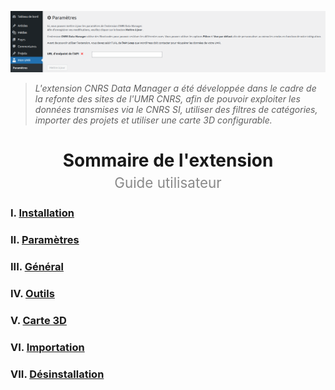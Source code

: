 ![Bannière CNRS Data Manager](/documentation/attachments/illustration-01.png?raw=true)

> *L'extension CNRS Data Manager a été développée dans le cadre de la refonte des sites de l'UMR CNRS, afin de pouvoir exploiter les données transmises via le CNRS SI, utiliser des filtres de catégories, importer des projets et utiliser une carte 3D configurable.*

<h1 align="center">Sommaire de l'extension<br><span style="font-weight: normal;font-size: 0.8em;opacity: 0.5;">Guide utilisateur</span></h1>

### I. [Installation](/documentation/EN/02%20-%20Installation.md)

### II. [Paramètres](/documentation/EN/03%20-%20Paramètres.md)

### III. [Général](/documentation/EN/04%20-%20Général.md)

### IV. [Outils](/documentation/EN/05%20-%20Outils.md)

### V. [Carte 3D](/documentation/EN/06%20-%20Carte%203D.md)

### VI. [Importation](/documentation/EN/07%20-%20Importation.md)

### VII. [Désinstallation](/documentation/EN/08%20-%20Désinstallation.md)



